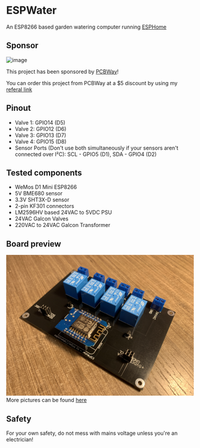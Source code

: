 # ESPWater
An ESP8266 based garden watering computer running [ESPHome](https://esphome.io)

## Sponsor
![image](https://user-images.githubusercontent.com/13995143/184159660-3a476f93-58ee-4487-b305-6b044c7b1c4e.png)

This project has been sponsored by [PCBWay](https://www.pcbway.com/)!

You can order this project from PCBWay at a $5 discount by using my [referal link](https://www.pcbway.com/setinvite.aspx?inviteid=590728)

## Pinout
- Valve 1: GPIO14 (D5)
- Valve 2: GPIO12 (D6)
- Valve 3: GPIO13 (D7)
- Valve 4: GPIO15 (D8)
- Sensor Ports (Don't use both simultaneously if your sensors aren't connected over I²C): SCL - GPIO5 (D1), SDA - GPIO4 (D2)

## Tested components
- WeMos D1 Mini ESP8266
- 5V BME680 sensor
- 3.3V SHT3X-D sensor
- 2-pin KF301 connectors
- LM2596HV based 24VAC to 5VDC PSU
- 24VAC Galcon Valves
- 220VAC to 24VAC Galcon Transformer

## Board preview
![Assembled](./PCB/Photos/05%20-%20Assembled.jpeg)
More pictures can be found [here](./PCB/Photos)

## Safety
For your own safety, do not mess with mains voltage unless you're an electrician!
